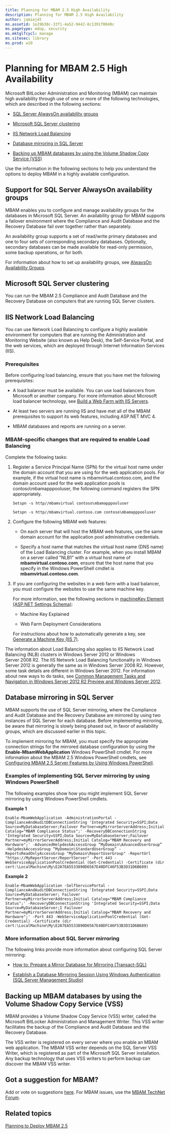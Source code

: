 ```yaml
---
title: Planning for MBAM 2.5 High Availability
description: Planning for MBAM 2.5 High Availability
author: jamiejdt
ms.assetid: 1e29b30c-33f1-4a52-9442-8c1391f0049c
ms.pagetype: mdop, security
ms.mktglfcycl: manage
ms.sitesec: library
ms.prod: w10
---
```



# Planning for MBAM 2.5 High Availability


Microsoft BitLocker Administration and Monitoring (MBAM) can maintain high availability through use of one or more of the following technologies, which are described in the following sections:

-   [SQL Server AlwaysOn availability groups](#bkmk-alwayson)

-   [Microsoft SQL Server clustering](#bkmk-sql-clustering)

-   [IIS Network Load Balancing](#bkmk-load-balance)

-   [Database mirroring in SQL Server](#bkmk-db-mirroring)

-   [Backing up MBAM databases by using the Volume Shadow Copy Service (VSS)](#bkmk-vss)

Use the information in the following sections to help you understand the options to deploy MBAM in a highly available configuration.

## <a href="" id="bkmk-alwayson"></a>Support for SQL Server AlwaysOn availability groups


MBAM enables you to configure and manage availability groups for the databases in Microsoft SQL Server. An availability group for MBAM supports a failover environment where the Compliance and Audit Database and the Recovery Database fail over together rather than separately.

An availability group supports a set of read/write primary databases and one to four sets of corresponding secondary databases. Optionally, secondary databases can be made available for read-only permission, some backup operations, or for both.

For information about how to set up availability groups, see [AlwaysOn Availability Groups](https://go.microsoft.com/fwlink/?LinkId=393277).

## <a href="" id="bkmk-sql-clustering"></a>Microsoft SQL Server clustering


You can run the MBAM 2.5 Compliance and Audit Database and the Recovery Database on computers that are running SQL Server clusters.

## <a href="" id="bkmk-load-balance"></a>IIS Network Load Balancing


You can use Network Load Balancing to configure a highly available environment for computers that are running the Administration and Monitoring Website (also known as Help Desk), the Self-Service Portal, and the web services, which are deployed through Internet Information Services (IIS).

### Prerequisites

Before configuring load balancing, ensure that you have met the following prerequisites:

-   A load balancer must be available. You can use load balancers from Microsoft or another company. For more information about Microsoft load balancer technology, see [Build a Web Farm with IIS Servers](https://go.microsoft.com/fwlink/?LinkId=393326).

-   At least two servers are running IIS and have met all of the MBAM prerequisites to support its web features, including ASP.NET MVC 4.

-   MBAM databases and reports are running on a server.

### <a href="" id="-------------mbam-specific-changes-that-are-required-to-enable-load-balancing"></a> MBAM-specific changes that are required to enable Load Balancing

Complete the following tasks:

1.  Register a Service Principal Name (SPN) for the virtual host name under the domain account that you are using for the web application pools. For example, if the virtual host name is mbamvirtual.contoso.com, and the domain account used for the web application pools is contoso\\mbamapppooluser, the following command registers the SPN appropriately.

    `Setspn -s http//mbamvirtual contoso\mbamapppooluser`

    `Setspn -s http//mbamvirtual.contoso.com contoso\mbamapppooluser`

2.  Configure the following MBAM web features:

    -   On each server that will host the MBAM web features, use the same domain account for the application pool administrative credentials.

    -   Specify a host name that matches the virtual host name (DNS name) of the Load Balancing cluster. For example, when you install MBAM on a server called "NLB1" with a virtual host name of **mbamvirtual.contoso.com**, ensure that the host name that you specify in the Windows PowerShell cmdlet is **mbamvirtual.contoso.com**.

3.  If you are configuring the websites in a web farm with a load balancer, you must configure the websites to use the same machine key.

    For more information, see the following sections in [machineKey Element (ASP.NET Settings Schema)](http://msdn.microsoft.com/library/vstudio/w8h3skw9.aspx):

    -   Machine Key Explained

    -   Web Farm Deployment Considerations

    For instructions about how to automatically generate a key, see [Generate a Machine Key (IIS 7)](https://technet.microsoft.com/library/cc772287.aspx).

The information about Load Balancing also applies to IIS Network Load Balancing (NLB) clusters in Windows Server 2012 or Windows Server 2008 R2. The IIS Network Load Balancing functionality in Windows Server 2012 is generally the same as in Windows Server 2008 R2. However, some task details are different in Windows Server 2012. For information about new ways to do tasks, see [Common Management Tasks and Navigation in Windows Server 2012 R2 Preview and Windows Server 2012](https://go.microsoft.com/fwlink/?LinkId=316371).

## <a href="" id="bkmk-db-mirroring"></a>Database mirroring in SQL Server


MBAM supports the use of SQL Server mirroring, where the Compliance and Audit Database and the Recovery Database are mirrored by using two instances of SQL Server for each database. Before implementing mirroring, be aware that mirroring is slowly being phased out, in favor of availability groups, which are discussed earlier in this topic.

To implement mirroring for MBAM, you must specify the appropriate connection strings for the mirrored database configuration by using the **Enable-MbamWebApplication** Windows PowerShell cmdlet. For more information about the MBAM 2.5 Windows PowerShell cmdlets, see [Configuring MBAM 2.5 Server Features by Using Windows PowerShell](configuring-mbam-25-server-features-by-using-windows-powershell.md).

### Examples of implementing SQL Server mirroring by using Windows PowerShell

The following examples show how you might implement SQL Server mirroring by using Windows PowerShell cmdlets.

**Example 1**

``` syntax
Enable-MbamWebApplication -AdministrationPortal -ComplianceAndAuditDBConnectionString 'Integrated Security=SSPI;Data Source=MyDatabaseServer;Failover Partner=myMirrorServerAddress;Initial Catalog="MBAM Compliance Status";' -RecoveryDBConnectionString 'Integrated Security=SSPI;Data Source=MyDatabaseServer;Failover Partner=myMirrorServerAddress;Initial Catalog="MBAM Recovery and Hardware";' -AdvancedHelpdeskAccessGroup “MyDomain\AdvancedUserGroup” -HelpdeskAccessGroup “MyDomain\StandardUserGroup” -ReportsReadOnlyAccessGroup "MyDomain\ReportUserGroup" -ReportUrl "https://MyReportServer/ReportServer" -Port 443 -WebServiceApplicationPoolCredential (Get-Credential) -Certificate (dir cert:\LocalMachine\My\E2A7EA5533890D6567E40DFC46F53B3D31D6B689)
```

**Example 2**

``` syntax
Enable-MbamWebApplication -SelfServicePortal -ComplianceAndAuditDBConnectionString 'Integrated Security=SSPI;Data Source=MyDatabaseServer; Failover Partner=myMirrorServerAddress;Initial Catalog="MBAM Compliance Status";' -RecoveryDBConnectionString 'Integrated Security=SSPI;Data Source=MyDatabaseServer;I Failover Partner=myMirrorServerAddress;Initial Catalog="MBAM Recovery and Hardware";' -Port 443 -WebServiceApplicationPoolCredential (Get-Credential) -Certificate (dir cert:\LocalMachine\My\E2A7EA5533890D6567E40DFC46F53B3D31D6B689)
```

### More information about SQL Server mirroring

The following links provide more information about configuring SQL Server mirroring:

-   [How to: Prepare a Mirror Database for Mirroring (Transact-SQL)](https://go.microsoft.com/fwlink/?LinkId=316375)

-   [Establish a Database Mirroring Session Using Windows Authentication (SQL Server Management Studio)](https://go.microsoft.com/fwlink/?LinkId=316377)

## <a href="" id="bkmk-vss"></a>Backing up MBAM databases by using the Volume Shadow Copy Service (VSS)


MBAM provides a Volume Shadow Copy Service (VSS) writer, called the Microsoft BitLocker Administration and Management Writer. This VSS writer facilitates the backup of the Compliance and Audit Database and the Recovery Database.

The VSS writer is registered on every server where you enable an MBAM web application. The MBAM VSS writer depends on the SQL Server VSS Writer, which is registered as part of the Microsoft SQL Server installation. Any backup technology that uses VSS writers to perform backup can discover the MBAM VSS writer.

## Got a suggestion for MBAM?


Add or vote on suggestions [here](http://mbam.uservoice.com/forums/268571-microsoft-bitlocker-administration-and-monitoring). For MBAM issues, use the [MBAM TechNet Forum](https://social.technet.microsoft.com/Forums/home?forum=mdopmbam).

## Related topics


[Planning to Deploy MBAM 2.5](planning-to-deploy-mbam-25.md)

 

 





